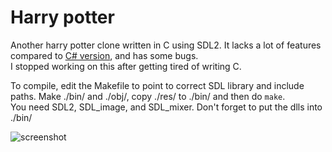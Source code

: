 # Harry potter
Another harry potter clone written in C using SDL2. It lacks a lot of features compared to [C# version](https://github.com/wingerse/harry-potter-game), and has some bugs.  
I stopped working on this after getting tired of writing C.  

To compile, edit the Makefile to point to correct SDL library and include paths. Make ./bin/ and ./obj/, copy ./res/ to ./bin/ and then do `make`.  
You need SDL2, SDL_image, and SDL_mixer. Don't forget to put the dlls into ./bin/

![screenshot](https://image.prntscr.com/image/iOpwf9HXSsiQRzF49SK0pQ.png)